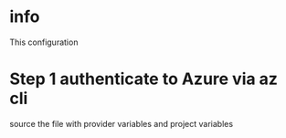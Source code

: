 # info

This configuration 


# Step 1 authenticate to Azure via az cli

source the file with provider variables and project variables
